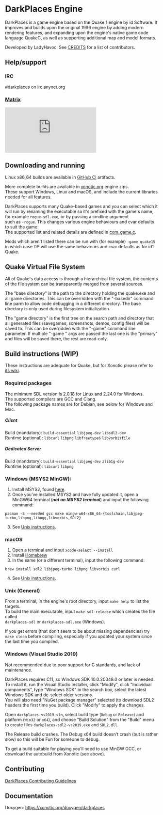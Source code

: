 # DarkPlaces Engine

DarkPlaces is a game engine based on the Quake 1 engine by id Software. It
improves and builds upon the original 1996 engine by adding modern rendering
features, and expanding upon the engine's native game code language QuakeC, as
well as supporting additional map and model formats.

Developed by LadyHavoc. See [CREDITS](CREDITS.md) for a list of contributors.

## Help/support

### IRC
#darkplaces on irc.anynet.org

### [Matrix](https://matrix.org/docs/guides/introduction)
[![#darkplaces:matrix.org](https://img.shields.io/matrix/darkplaces:matrix.org?color=660000&label=%23darkplaces%3Amatrix.org)](https://matrix.to/#/#darkplaces:matrix.org)

## Downloading and running

Linux x86_64 builds are available in [GitHub CI](https://github.com/DarkPlacesEngine/darkplaces/actions?query=branch%3Amaster) artifacts.  

More complete builds are available in [xonotic.org](https://beta.xonotic.org/autobuild/) engine zips.  
These support Windows, Linux and macOS, and include the current libraries needed for all features.

DarkPlaces supports many Quake-based games and you can select which it will run by renaming the executable so it's prefixed with the game's name, for example `rogue-sdl.exe`, or by passing a cmdline argument  
such as `-rogue`.  This changes various engine behaviours and cvar defaults to suit the game.  
The supported list and related details are defined in [com_game.c](https://github.com/DarkPlacesEngine/darkplaces/blob/master/com_game.c).

Mods which aren't listed there can be run with (for example) `-game quake15` in which case DP will use the same behaviours and cvar defaults as for id1 Quake.

## Quake Virtual File System

All of Quake's data access is through a hierarchical file system, the contents
of the file system can be transparently merged from several sources.

The "base directory" is the path to the directory holding the quake.exe and
all game directories.  This can be overridden with the "-basedir" command
line parm to allow code debugging in a different directory.  The base
directory is only used during filesystem initialization.

The "game directory" is the first tree on the search path and directory that
all generated files (savegames, screenshots, demos, config files) will be
saved to.  This can be overridden with the "-game" command line parameter.
If multiple "-game <gamedir>" args are passed the last one is the "primary"
and files will be saved there, the rest are read-only.

## Build instructions (WIP)

These instructions are adequate for Quake, but for Xonotic please refer to [its wiki](https://gitlab.com/xonotic/xonotic/-/wikis/Compiling).

### Required packages

The minimum SDL version is 2.0.18 for Linux and 2.24.0 for Windows.  
The supported compilers are GCC and Clang.  
The following package names are for Debian, see below for Windows and Mac.

##### Client
Build (mandatory): `build-essential` `libjpeg-dev` `libsdl2-dev`  
Runtime (optional): `libcurl` `libpng` `libfreetype6` `libvorbisfile`  

##### Dedicated Server
Build (mandatory): `build-essential` `libjpeg-dev` `zlib1g-dev`  
Runtime (optional): `libcurl` `libpng`  

### Windows (MSYS2 MinGW):

1. Install MSYS2, found [here](https://www.msys2.org/).
2. Once you've installed MSYS2 and have fully updated it, open a MinGW64 terminal (***not an MSYS2 terminal***) and input the following command:

```
pacman -S --needed gcc make mingw-w64-x86_64-{toolchain,libjpeg-turbo,libpng,libogg,libvorbis,SDL2}
```

3. See [Unix instructions](#unix-(general)).

### macOS
1. Open a terminal and input `xcode-select --install`
2. Install [Homebrew](https://brew.sh)
3. In the same (or a different terminal), input the following command:

```
brew install sdl2 libjpeg-turbo libpng libvorbis curl
```

4. See [Unix instructions](#unix-(general)).

### Unix (General)

From a terminal, in the engine's root directory, input `make help` to list the targets.  
To build the main executable, input `make sdl-release` which creates the file called  
`darkplaces-sdl` or `darkplaces-sdl.exe` (Windows).

If you get errors (that don't seem to be about missing dependencies) try `make clean` before compiling, especially if you updated your system since the last time you compiled.


### Windows (Visual Studio 2019)

Not recommended due to poor support for C standards, and lack of maintenance.

DarkPlaces requires C11, so Windows SDK 10.0.20348.0 or later is needed.  
To install it, run the Visual Studio Installer, click "Modify", click "Individual components", type "Windows SDK" in the search box, select the latest Windows SDK and de-select older versions.  
You will also need "NuGet package manager" selected (to download SDL2 headers the first time you build).
Click "Modify" to apply the changes.  

Open `darkplaces-vs2019.sln`, select build type (`Debug` or `Release`) and platform (`Win32` or `x64`), and choose "Build Solution" from the "Build" menu to create files `darkplaces-sdl2-vs2019.exe` and `SDL2.dll`.

The Release build crashes. The Debug x64 build doesn't crash (but is rather slow) so this will be Fun for someone to debug.

To get a build suitable for playing you'll need to use MinGW GCC, or download the autobuild from Xonotic (see above).


## Contributing

[DarkPlaces Contributing Guidelines](CONTRIBUTING.md)

## Documentation

Doxygen: https://xonotic.org/doxygen/darkplaces

